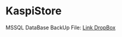 # KaspiStore
MSSQL DataBase BackUp File: <a href="https://www.dropbox.com/s/s2h3qcq7ooqqase/KaspiAdventureWorks2019.rar?dl=0">Link DropBox</a>
